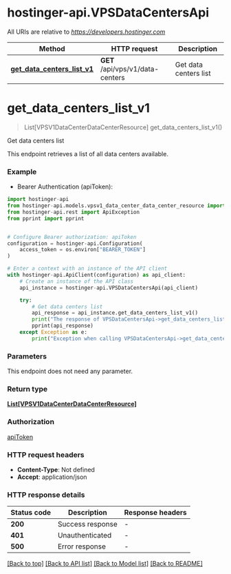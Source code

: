 # hostinger-api.VPSDataCentersApi

All URIs are relative to *https://developers.hostinger.com*

Method | HTTP request | Description
------------- | ------------- | -------------
[**get_data_centers_list_v1**](VPSDataCentersApi.md#get_data_centers_list_v1) | **GET** /api/vps/v1/data-centers | Get data centers list


# **get_data_centers_list_v1**
> List[VPSV1DataCenterDataCenterResource] get_data_centers_list_v1()

Get data centers list

This endpoint retrieves a list of all data centers available.

### Example

* Bearer Authentication (apiToken):

```python
import hostinger-api
from hostinger-api.models.vpsv1_data_center_data_center_resource import VPSV1DataCenterDataCenterResource
from hostinger-api.rest import ApiException
from pprint import pprint


# Configure Bearer authorization: apiToken
configuration = hostinger-api.Configuration(
    access_token = os.environ["BEARER_TOKEN"]
)

# Enter a context with an instance of the API client
with hostinger-api.ApiClient(configuration) as api_client:
    # Create an instance of the API class
    api_instance = hostinger-api.VPSDataCentersApi(api_client)

    try:
        # Get data centers list
        api_response = api_instance.get_data_centers_list_v1()
        print("The response of VPSDataCentersApi->get_data_centers_list_v1:\n")
        pprint(api_response)
    except Exception as e:
        print("Exception when calling VPSDataCentersApi->get_data_centers_list_v1: %s\n" % e)
```



### Parameters

This endpoint does not need any parameter.

### Return type

[**List[VPSV1DataCenterDataCenterResource]**](VPSV1DataCenterDataCenterResource.md)

### Authorization

[apiToken](../README.md#apiToken)

### HTTP request headers

 - **Content-Type**: Not defined
 - **Accept**: application/json

### HTTP response details

| Status code | Description | Response headers |
|-------------|-------------|------------------|
**200** | Success response |  -  |
**401** | Unauthenticated |  -  |
**500** | Error response |  -  |

[[Back to top]](#) [[Back to API list]](../README.md#documentation-for-api-endpoints) [[Back to Model list]](../README.md#documentation-for-models) [[Back to README]](../README.md)

